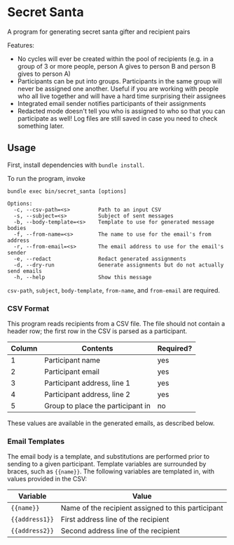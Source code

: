 # Secret Santa

A program for generating secret santa gifter and recipient pairs

Features:

- No cycles will ever be created within the pool of recipients (e.g. in a group
  of 3 or more people, person A gives to person B and person B gives to person
  A)
- Participants can be put into groups. Participants in the same group will never
  be assigned one another. Useful if you are working with people who all live
  together and will have a hard time surprising their assignees
- Integrated email sender notifies participants of their assignments
- Redacted mode doesn't tell you who is assigned to who so that you can
  participate as well! Log files are still saved in case you need to check
  something later.

## Usage

First, install dependencies with `bundle install`.

To run the program, invoke

`bundle exec bin/secret_santa [options]`

```
Options:
  -c, --csv-path=<s>         Path to an input CSV
  -s, --subject=<s>          Subject of sent messages
  -b, --body-template=<s>    Template to use for generated message bodies
  -f, --from-name=<s>        The name to use for the email's from address
  -r, --from-email=<s>       The email address to use for the email's sender
  -e, --redact               Redact generated assignments
  -d, --dry-run              Generate assignments but do not actually send emails
  -h, --help                 Show this message
```

`csv-path`, `subject`, `body-template`, `from-name`, and `from-email` are
required.

### CSV Format

This program reads recipients from a CSV file. The file should not contain a
header row; the first row in the CSV is parsed as a participant.

| Column | Contents | Required? |
| ------ | ---------| --------- |
| 1 | Participant name | yes |
| 2 | Participant email | yes |
| 3 | Participant address, line 1 | yes |
| 4 | Participant address, line 2 | yes |
| 5 | Group to place the participant in | no |

These values are available in the generated emails, as described below.

### Email Templates

The email body is a template, and substitutions are performed prior to sending
to a given participant. Template variables are surrounded by braces, such as
`{{name}}`. The following variables are templated in, with values provided in
the CSV:

| Variable | Value |
| --------- | ----- |
| `{{name}}` | Name of the recipient assigned to this participant |
| `{{address1}}` | First address line of the recipient |
| `{{address2}}` | Second address line of the recipient |
